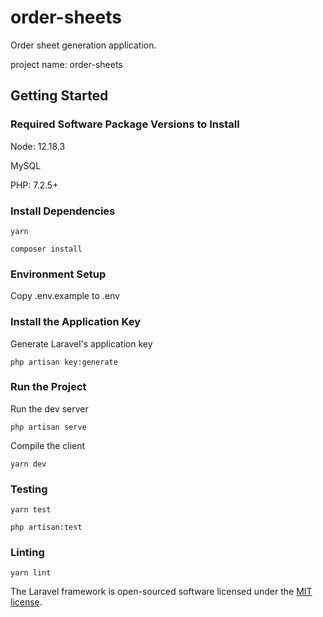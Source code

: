 # order-sheets

Order sheet generation application.

project name: order-sheets

## Getting Started

### Required Software Package Versions to Install

Node: 12.18.3

MySQL

PHP: 7.2.5+

### Install Dependencies

```
yarn
```

```
composer install
```

### Environment Setup

Copy .env.example to .env

### Install the Application Key

Generate Laravel's application key

```
php artisan key:generate
```

### Run the Project

Run the dev server

```
php artisan serve
```

Compile the client

```
yarn dev
```

### Testing

```
yarn test
```

```
php artisan:test
```

### Linting

```
yarn lint
```

The Laravel framework is open-sourced software licensed under the [MIT license](https://opensource.org/licenses/MIT).

